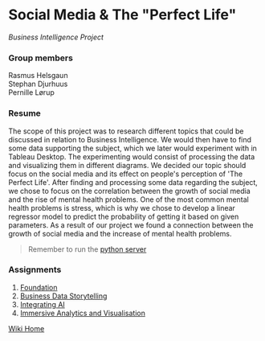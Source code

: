 # Social Media & The "Perfect Life"

_Business Intelligence Project_

### Group members

Rasmus Helsgaun  
Stephan Djurhuus  
Pernille Lørup

### Resume

The scope of this project was to research different topics that could be discussed in relation to Business Intelligence. We would then have to find some data supporting the subject, which we later would experiment with in Tableau Desktop. The experimenting would consist of processing the data and visualizing them in different diagrams. We decided our topic should focus on the social media and its effect on people's perception of 'The Perfect Life'. After finding and processing some data regarding the subject, we chose to focus on the correlation between the growth of social media and the rise of mental health problems. One of the most common mental health problems is stress, which is why we chose to develop a linear regressor model to predict the probability of getting it based on given parameters.
As a result of our project we found a connection between the growth of social media and the increase of mental health problems.

> Remember to run the [python server](flask-server)

### Assignments

1. [Foundation](https://github.com/Soft20/Business-Intelligence/wiki/Foundation)
2. [Business Data Storytelling](https://github.com/Soft20/Business-Intelligence/wiki/Storytelling)
3. [Integrating AI](https://github.com/Soft20/Business-Intelligence/wiki/Integrating-AI)
4. [Immersive Analytics and Visualisation](https://github.com/Soft20/Business-Intelligence/wiki/Immersive-Analytics-and-Visualisation)

[Wiki Home](https://github.com/Soft20/Business-Intelligence/wiki)
